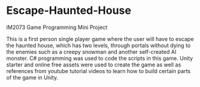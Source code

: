 # Escape-Haunted-House
IM2073 Game Programming Mini Project

This is a first person single player game where the user will have to escape the haunted house, which has two levels, through portals without dying to the enemies such as a creepy snowman and another self-created AI monster. C# programming was used to code the scripts in this game. Unity starter and online free assets were used to create the game as well as references from youtube tutorial videos to learn how to build certain parts of the game in Unity. 

